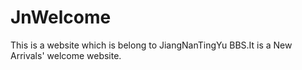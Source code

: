 JnWelcome
=========

This is a website which is belong to JiangNanTingYu BBS.It is a New Arrivals' welcome website.

